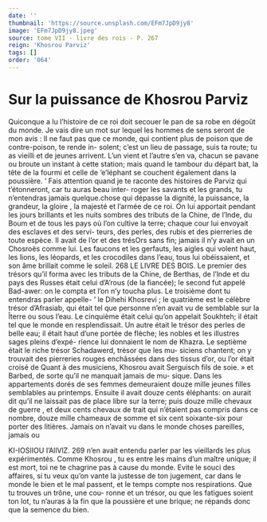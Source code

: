 ```yaml
---
date: ''
thumbnail: 'https://source.unsplash.com/EFm7JpD9jy8'
image: 'EFm7JpD9jy8.jpeg'
source: tome VII - livre des rois - P. 267
reign: 'Khosrou Parviz'
tags: []
order: '064'
---
```


# Sur la puissance de Khosrou Parviz

Quiconque a lu l’histoire de ce roi doit secouer
le pan de sa robe en dégoût du monde. Je vais dire
un mot sur lequel les hommes de sens seront de mon avis : Il ne faut pas que ce monde, qui contient plus de poison que de contre-poison, te rende in- solent; c’est un lieu de passage, suis ta route; tu as vieilli et de jeunes arrivent. L’un vient et l’autre s’en
va, chacun se pavane ou broute un instant à cette station; mais quand le tambour du départ bat, la tête de la fourmi et celle de ’e’léphant se couchent
également dans la poussière. ’
Fais attention quand je te raconte des histoires
de Parviz qui t’étonneront, car tu auras beau inter-
roger les savants et les grands, tu n’entendras jamais quelque.chose qui dépasse la dignité, la puissance,
la grandeur, la gloire , la majesté et l’armée de ce roi.
On lui apportait pendant les jours brillants et les nuits sombres des tributs de la Chine, de l’lnde, du Boum et de tous les pays où l’on cultive la terre; chaque cour lui envoyait des esclaves et des servi- teurs, des perles, des rubis et des pierreries de toute espèce. Il avait de l’or et des trésOrs sans fin; jamais
il n’y avait en un Chosroës comme lui. Les faucons
et les gerfauts, les aigles qui volent haut, les lions, les léopards, et les crocodiles dans l’eau, tous lui obéissaient, et son âme brillait comme le soleil.
268 LE LIVRE DES BOIS.
Le premier des trésors qu’il forma avec les tributs
de la Chine, de Berthas, de l’lnde et du pays des Russes était celui d’A’rous (de la fiancée); le second
fut appelé Bad-awer: on le compta et l’on n’y toucha
plus. Le troisième dont tu entendras parler appelle- ’ le Dihehi Khosrevi ; le quatrième est le célèbre trésor d’Afrasiab, qui était tel que personne n’en avait vu
de semblable sur la Îterre ou sous l’eau. Le cinquième
était celui qu’on appelait Soukhteh; il était tel que le
monde en resplendissait. Un autre était le trésor des
perles de belle eau; il était haut d’une portée de
flèche; les nobles et les illustres sages pleins d’expé-
rience lui donnaient le nom de Khazra. Le septième
était le riche trésor Schadawerd, trésor que les mu-
siciens chantent; on y trouvait des pierreries rouges enchâssées dans des tissus d’or, ou l’or était croisé de
Quant à des musiciens, Khosrou avait Serguisch fils de soie. »
et Barbed, de sorte qu’il ne manquait jamais de mu- sique. Dans les appartements dorés de ses femmes demeuraient douze mille jeunes filles semblables au printemps. Ensuite il avait douze cents éléphants:
on aurait dit qu’il ne laissait pas de place libre sur
la terre; puis douze mille chevaux de guerre , et deux cents chevaux de trait qui n’étaient pas compris dans
ce nombre, douze mille chameaux de somme et six cent soixante-six pour porter des litières. Jamais on n’avait vu dans le monde choses pareilles, jamais ou

KI-IOSIIOU I’AllVlZ. 269 n’en avait entendu parler par les vieillards les plus
expérimentés.
Comme Khosrou , tu es entre les mains d’un maître
unique; il est mort, toi ne te chagrine pas à cause du monde. Evite le souci des affaires, si tu veux qu’on vante la justesse de ton jugement, car dans le monde le bien et le mal passent, et le temps compte nos respirations. Que tu trouves un trône, une cou- ronne et un trésor, ou que les fatigues soient ton lot, tu n’auras à la fin que la poussière et une brique; ne répands donc que la semence du bien.
